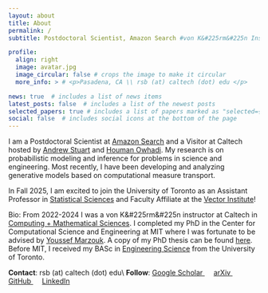 ```yaml
---
layout: about
title: About
permalink: /
subtitle: Postdoctoral Scientist, Amazon Search #von K&#225rm&#225n Instructor, <a href='http://www.caltech.edu'>California Institute of Technology</a>

profile:
  align: right
  image: avatar.jpg
  image_circular: false # crops the image to make it circular
  more_info: > # <p>Pasadena, CA \\ rsb (at) caltech (dot) edu </p>

news: true  # includes a list of news items
latest_posts: false  # includes a list of the newest posts
selected_papers: true # includes a list of papers marked as "selected={true}"
social: false  # includes social icons at the bottom of the page
---
```


I am a Postdoctoral Scientist at [Amazon Search](https://www.amazon.science) and a Visitor at Caltech hosted by [Andrew Stuart](http://stuart.caltech.edu) and [Houman Owhadi](http://users.cms.caltech.edu/~owhadi/index.htm). My research is on probabilistic modeling and inference for problems in science and engineering. Most recently, I have been developing and analyzing generative models based on computational measure transport.

In Fall 2025, I am excited to join the University of Toronto as an Assistant Professor in [Statistical Sciences](https://www.statistics.utoronto.ca) and Faculty Affiliate at the [Vector Institute](https://vectorinstitute.ai/)!

Bio: From 2022-2024 I was a von K&#225rm&#225n instructor at Caltech in [Computing + Mathematical Sciences](http://cms.caltech.edu). I completed my PhD in the Center for Computational Science and Engineering at MIT where I was fortunate to be advised by [Youssef Marzouk](http://uqgroup.mit.edu). A copy of my PhD thesis can be found [here](https://dspace.mit.edu/handle/1721.1/145049). Before MIT, I received my BASc in [Engineering Science](http://engsci.utoronto.ca) from the University of Toronto.

**Contact**:  rsb (at) caltech (dot) edu\\
**Follow**: <a href="https://scholar.google.com/citations?user=rdYO0XYAAAAJ&hl=en" title="Google Scholar"><i class="    ai ai-google-scholar"></i> Google Scholar </a>&emsp;
<a href="https://arxiv.org/a/baptista_r_1.html" title="arXiv"><i class="    ai ai-arxiv"></i> arXiv </a>&emsp;
<a href="https://github.com/baptistar" title="GitHub"><i class="fab fa-github"></i> GitHub </a>&emsp;
<a href="https://www.linkedin.com/in/ricardo-baptista-471a9957/" title="LinkedIn"><i class="fab fa-linkedin"></i> LinkedIn </a>
